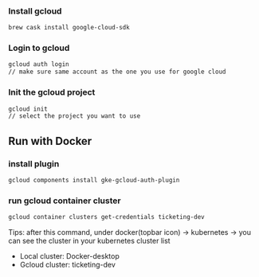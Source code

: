 ### Install gcloud
```bash
brew cask install google-cloud-sdk
```

### Login to gcloud
```bash
gcloud auth login
// make sure same account as the one you use for google cloud
```

### Init the gcloud project
```bash
gcloud init
// select the project you want to use
```

## Run with Docker
### install plugin
```bash
gcloud components install gke-gcloud-auth-plugin
```

### run gcloud container cluster
```bash
gcloud container clusters get-credentials ticketing-dev 
```
Tips: after this command, under docker(topbar icon) -> kubernetes -> 
you can see the cluster in your kubernetes cluster list
* Local cluster: Docker-desktop
* Gcloud cluster: ticketing-dev